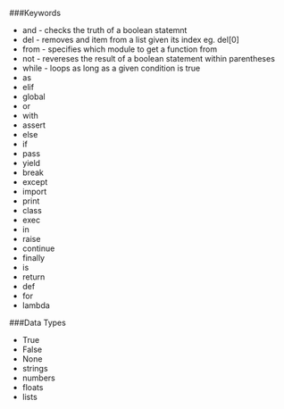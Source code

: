 ###Keywords
+ and - checks the truth of a boolean statemnt
+ del - removes and item from a list given its index eg. del[0]
+ from - specifies which module to get a function from
+ not - revereses the result of a boolean statement within parentheses
+ while - loops as long as a given condition is true
+ as
+ elif
+ global
+ or
+ with
+ assert
+ else
+ if
+ pass
+ yield
+ break
+ except
+ import
+ print
+ class
+ exec
+ in
+ raise
+ continue
+ finally
+ is
+ return
+ def
+ for
+ lambda

###Data Types

+ True
+ False
+ None
+ strings
+ numbers
+ floats
+ lists
